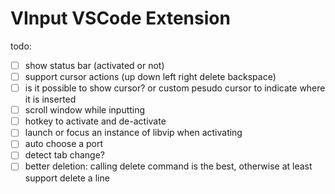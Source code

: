 VInput VSCode Extension
=======================

todo:
- [ ] show status bar (activated or not)
- [ ] support cursor actions (up down left right delete backspace)
- [ ] is it possible to show cursor? or custom pesudo cursor to indicate where it is inserted
- [ ] scroll window while inputting
- [ ] hotkey to activate and de-activate
- [ ] launch or focus an instance of libvip when activating
- [ ] auto choose a port
- [ ] detect tab change?
- [ ] better deletion: calling delete command is the best, otherwise at least support delete a line